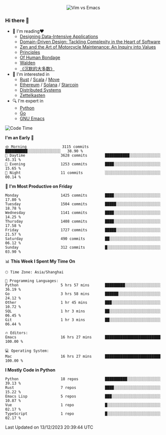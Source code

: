 <p align="center">
    <img src="https://gist.githubusercontent.com/coldnight/e696baffb094e71c96cb302118878eae/raw/40ea5053a6f66cc65f90f437e4173497da225958/banner.gif" alt="Vim vs Emacs" />
</p>

### Hi there 👋

- 📖 I'm reading❤️
    + [Designing Data-Intensive Applications](https://www.oreilly.com/library/view/designing-data-intensive-applications/9781491903063/)
    + [Domain-Driven Design: Tackling Complexity in the Heart of Software](https://www.dddcommunity.org/book/evans_2003/)
    + [Zen and the Art of Motorcycle Maintenance: An Inquiry into Values](https://en.wikipedia.org/wiki/Zen_and_the_Art_of_Motorcycle_Maintenance)
    + [Principles](https://www.principles.com/)
    + [Of Human Bondage](https://en.wikipedia.org/wiki/Of_Human_Bondage)
    + [Walden](https://en.wikipedia.org/wiki/Walden)
    + [《沉默的大多数》](https://en.wikipedia.org/wiki/Silent_majority)
- 🌱 I'm interested in
    + [Rust](https://www.rust-lang.org/) / [Scala](https://www.scala-lang.org/) / [Move](https://github.com/move-language/move/)
    + [Ethereum](https://ethereum.org/en/) / [Solana](https://solana.com/) / [Starcoin](https://github.com/starcoinorg/starcoin)
	+ [Distributed Systems](https://www.linuxzen.com/notes/topics/20200320174417_%E5%88%86%E5%B8%83%E5%BC%8F/)
	+ [Zettelkasten](https://www.linuxzen.com/notes/notes/20220120080920-slip_box/)
- 🔍 I'm expert in
    + [Python](https://www.python.org/)
    + [Go](https://go.dev/)
    + [GNU Emacs](https://www.gnu.org/software/emacs/)

<!--START_SECTION:waka-->
![Code Time](http://img.shields.io/badge/Code%20Time-2%2C540%20hrs%2010%20mins-blue)

**I'm an Early 🐤** 

```text
🌞 Morning                3115 commits        ██████████░░░░░░░░░░░░░░░   38.90 % 
🌆 Daytime                3628 commits        ███████████░░░░░░░░░░░░░░   45.31 % 
🌃 Evening                1253 commits        ████░░░░░░░░░░░░░░░░░░░░░   15.65 % 
🌙 Night                  11 commits          ░░░░░░░░░░░░░░░░░░░░░░░░░   00.14 % 
```
📅 **I'm Most Productive on Friday** 

```text
Monday                   1425 commits        ████░░░░░░░░░░░░░░░░░░░░░   17.80 % 
Tuesday                  1504 commits        █████░░░░░░░░░░░░░░░░░░░░   18.78 % 
Wednesday                1141 commits        ████░░░░░░░░░░░░░░░░░░░░░   14.25 % 
Thursday                 1408 commits        ████░░░░░░░░░░░░░░░░░░░░░   17.58 % 
Friday                   1727 commits        █████░░░░░░░░░░░░░░░░░░░░   21.57 % 
Saturday                 490 commits         ██░░░░░░░░░░░░░░░░░░░░░░░   06.12 % 
Sunday                   312 commits         █░░░░░░░░░░░░░░░░░░░░░░░░   03.90 % 
```


📊 **This Week I Spent My Time On** 

```text
🕑︎ Time Zone: Asia/Shanghai

💬 Programming Languages: 
Python                   5 hrs 57 mins       █████████░░░░░░░░░░░░░░░░   36.19 % 
Go                       3 hrs 58 mins       ██████░░░░░░░░░░░░░░░░░░░   24.12 % 
Other                    1 hr 45 mins        ███░░░░░░░░░░░░░░░░░░░░░░   10.72 % 
SQL                      1 hr 3 mins         ██░░░░░░░░░░░░░░░░░░░░░░░   06.45 % 
Git                      1 hr 3 mins         ██░░░░░░░░░░░░░░░░░░░░░░░   06.44 % 

🔥 Editors: 
Emacs                    16 hrs 27 mins      █████████████████████████   100.00 % 

💻 Operating System: 
Mac                      16 hrs 27 mins      █████████████████████████   100.00 % 
```

**I Mostly Code in Python** 

```text
Python                   18 repos            ██████████░░░░░░░░░░░░░░░   39.13 % 
Rust                     7 repos             ████░░░░░░░░░░░░░░░░░░░░░   15.22 % 
Emacs Lisp               5 repos             ███░░░░░░░░░░░░░░░░░░░░░░   10.87 % 
Vue                      1 repo              █░░░░░░░░░░░░░░░░░░░░░░░░   02.17 % 
TypeScript               1 repo              █░░░░░░░░░░░░░░░░░░░░░░░░   02.17 % 
```




 Last Updated on 13/12/2023 20:39:44 UTC
<!--END_SECTION:waka-->
